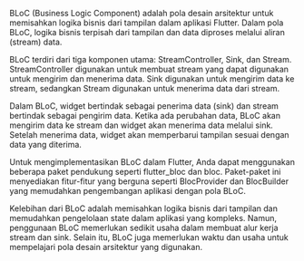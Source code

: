 BLoC (Business Logic Component) adalah pola desain arsitektur untuk memisahkan logika bisnis dari tampilan dalam aplikasi Flutter. Dalam pola BLoC, logika bisnis terpisah dari tampilan dan data diproses melalui aliran (stream) data.

BLoC terdiri dari tiga komponen utama: StreamController, Sink, dan Stream. StreamController digunakan untuk membuat stream yang dapat digunakan untuk mengirim dan menerima data. Sink digunakan untuk mengirim data ke stream, sedangkan Stream digunakan untuk menerima data dari stream.

Dalam BLoC, widget bertindak sebagai penerima data (sink) dan stream bertindak sebagai pengirim data. Ketika ada perubahan data, BLoC akan mengirim data ke stream dan widget akan menerima data melalui sink. Setelah menerima data, widget akan memperbarui tampilan sesuai dengan data yang diterima.

Untuk mengimplementasikan BLoC dalam Flutter, Anda dapat menggunakan beberapa paket pendukung seperti flutter_bloc dan bloc. Paket-paket ini menyediakan fitur-fitur yang berguna seperti BlocProvider dan BlocBuilder yang memudahkan pengembangan aplikasi dengan pola BLoC.

Kelebihan dari BLoC adalah memisahkan logika bisnis dari tampilan dan memudahkan pengelolaan state dalam aplikasi yang kompleks. Namun, penggunaan BLoC memerlukan sedikit usaha dalam membuat alur kerja stream dan sink. Selain itu, BLoC juga memerlukan waktu dan usaha untuk mempelajari pola desain arsitektur yang digunakan.
